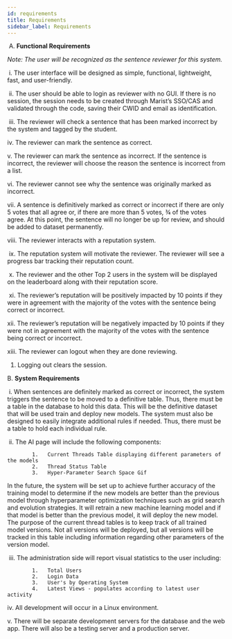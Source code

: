 ```yaml
---
id: requirements 
title: Requirements 
sidebar_label: Requirements
---
```


​	A.  **Functional Requirements**

*Note: The user will be recognized as the sentence reviewer for this system.*

​        i.     The user interface will be designed as simple, functional, lightweight, fast, and user-friendly. 

​       ii.     The user should be able to login as reviewer with no GUI. If there is no session, the session needs to be created through Marist’s SSO/CAS and validated through the code, saving their CWID and email as identification. 

​      iii.     The reviewer will check a sentence that has been marked incorrect by the system and tagged by the student.

  iv.     The reviewer can mark the sentence as correct.

   v.     The reviewer can mark the sentence as incorrect. If the sentence is incorrect, the reviewer will choose the reason the sentence is incorrect from a list. 

  vi.     The reviewer cannot see why the sentence was originally marked as incorrect.

 vii.     A sentence is definitively marked as correct or incorrect if there are only 5 votes that all agree or, if there are more than 5 votes, ¾ of the votes agree. At this point, the sentence will no longer be up for review, and should be added to dataset permanently.

viii.     The reviewer interacts with a reputation system.

​     ix.     The reputation system will motivate the reviewer. The reviewer will see a progress bar tracking their reputation count.

​    x.     The reviewer and the other Top 2 users in the system will be displayed on the leaderboard along with their reputation score.  

​      xi.     The reviewer’s reputation will be positively impacted by 10 points if they were in agreement with the majority of the votes with the sentence being correct or incorrect.

  xii.     The reviewer’s reputation will be negatively impacted by 10 points if they were not in agreement with the majority of the votes with the sentence being correct or incorrect.

  xiii.     The reviewer can logout when they are done reviewing.

1.   Logging out clears the session.

B.  **System Requirements** 

​		 i.     When sentences are definitely marked as correct or incorrect, the system triggers the sentence to be moved to a definitive table. Thus, there must be a table in the database to hold this data. This will be the definitive dataset that will be used train and deploy new models. The system must also be designed to easily integrate additional rules if needed. Thus, there must be a table to hold each individual rule. 

​       ii.     The AI page will include the following components: 

			1.   Current Threads Table displaying different parameters of the models
			2. 	 Thread Status Table
			3.   Hyper-Parameter Search Space Gif
In the future, the system will be set up to achieve further accuracy of the training model to determine if the new models are better than the previous model through hyperparameter optimization techniques such as grid search and evolution strategies. It will retrain a new machine learning model and if that model is better than the previous model, it will deploy the new model. The purpose of the current thread tables is to keep track of all trained model versions. Not all versions will be deployed, but all versions will be tracked in this table including information regarding other parameters of the version model. 

​      iii.      The administration side will report visual statistics to the user including:

			1.   Total Users
			2. 	 Login Data
			3.   User's by Operating System
			4.   Latest Views - populates according to latest user activity
   iv.     All development will occur in a Linux environment.

   v.     There will be separate development servers for the database and the web app. There will also be a testing server and a production server.

